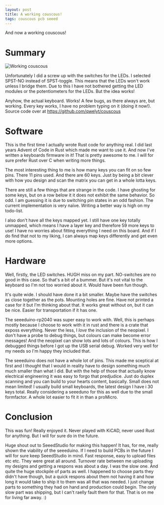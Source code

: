 ```yaml
---
layout: post
title: A working couscous!
tags: couscous pcb seeed
---
```

And now a working couscous!

# Summary
![Working couscous](https://i.imgur.com/paZgc9f.jpg)

Unfortunately I did a screw up with the switches for the LEDs. I selected SPST-NO instead of SPST-toggle. This means that the LEDs won't work unless I bridge them. Due to this I have not bothered getting the LED modules or the potentiometers for the LEDs. But the idea works!

Anyhow, the actual keyboard. Works! A few bugs, as there always are, but working. Every key works, I have no problem typing on it (doing it now!). Source code over at https://github.com/qwelyt/couscous

# Software
This is the first time I actually wrote Rust code for anything real. I did last years Advent of Code in Rust which made me want to use it. And now I've written a keyboards firmware in it! That is pretty awesome to me. I will for sure prefer Rust over C when writing more things.

The most interesting thing to me is how many keys you can fit on so few pins. There 11 pins used. And there are 60 keys. Just by being a bit clever with how you design and scan the matrix you can get in a whole lotta keys.

There are still a few things that are strange in the code. I have ghosting for some keys, but on a row below it it does not exhibit the same behavior. So odd. I am guessing it is due to switching pin states in an odd fashion. The current implementation is very naïve. Writing a better way is high on my todo-list.

I also don't have all the keys mapped yet. I still have one key totally unmapped, which means I have a layer key and therefore 59 more keys to use! I have no worries about fitting everything I need on this board. And if I do find that not to my liking, I can always map keys differently and get even more options.

# Hardware
Well, firstly, the LED switches. HUGH miss on my part. NO-switches are no good in this case. So that's a bit of a bummer. But it's not vital to the keyboard so I'm not too worried about it. Would have been fun though.

It's quite wide. I should have done it a bit smaller. Maybe have the switches as close together as the pots. Mounting holes are fine. Have not printed a case for it but I'm thinking about that. It works great without on, but it can be nice. Easier for transportation if it has one.

The seeeduino-rp2040 was super easy to work with. Well, this is perhaps mostly because I choose to work with it in rust and there is a crate that exposs everything. Never the less, I *love* the inclusion of the neopixel. I don't have a probe to debug things, but colours can make become error messages! And the neopixel can show lots and lots of colours. This is how I debugged things before I got up the USB serial debug. Worked very well for my needs so I'm happy they included that.

The seeeduino does not have a whole lot of pins. This made me sceptical at first and I thought that I would in reality have to design something much much smaller than what I did. But with the help of those that actually know electrical engineering it was easy to forgo that predjudice. Just do duplex scanning and you can build to your hearts content, basically. Small does not mean limited! I usually build small keyboards, the latest design I have i 30 keys total. Really considering a seeeduno for this as well due to the small formfactor. A whole lot easier to fit it in than a proMicro.

# Conclusion
This was fun! Really enjoyed it. Never played with KiCAD, never used Rust for anything. But I will for sure do in the future.

Huge shout out to SeeedStudio for making this happen! It has, for me, really shown the viability of the seeeduino. If I need to build PCBs in the future I will for sure keep SeeedStudio in mind. Fast response, easy to upload files etc etc. They were great all around. Turnover rate between me uploading my designs and getting a respons was about a day. I was the slow one. And quite the huge stockpile of parts as well. I happened to choose parts they didn't have though, but a quick respons about them not having it and how long it would take to ship it to them was all that was needed. I just change parts to something they had on hand and production could begin. The only slow part was shipping, but I can't raelly fault them for that. That is on me for living far away. :)
